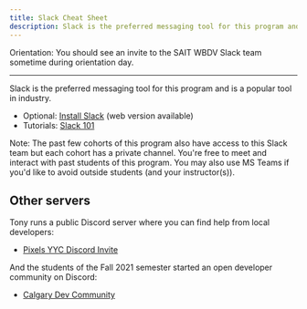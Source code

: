 ```yaml
---
title: Slack Cheat Sheet
description: Slack is the preferred messaging tool for this program and is a popular tool in industry. 
---
```


Orientation: You should see an invite to the SAIT WBDV Slack team sometime during orientation day.

---

Slack is the preferred messaging tool for this program and is a popular tool in industry. 

- Optional: [Install Slack](https://slack.com/intl/en-ca/downloads/) (web version available)
- Tutorials: [Slack 101](https://slack.com/intl/en-ca/resources/slack-101)

Note: The past few cohorts of this program also have access to this Slack team but each cohort has a private channel. You're free to meet and interact with past students of this program. You may also use MS Teams if you'd like to avoid outside students (and your instructor(s)). 

## Other servers

Tony runs a public Discord server where you can find help from local developers:

- [Pixels YYC Discord Invite](https://discord.gg/Fg6DwHUmGZ)

And the students of the Fall 2021 semester started an open developer community on Discord:

- [Calgary Dev Community](https://discord.gg/XbnjJjzpmG)